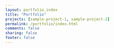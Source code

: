 ```yaml
---
layout: portfolio_index
title: "Portfolio"
projects: [sample-project-1, sample-project-2]
permalink: /portfolio/index.html
comments: false
sharing: false
footer: false
---
```

